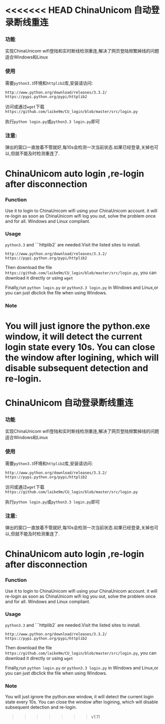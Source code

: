 <<<<<<< HEAD
ChinaUnicom 自动登录断线重连
========



### 功能
实现ChinaUnicom wifi登陆和实时断线检测重连,解决了网页登陆频繁掉线的问题
适合Windows和Linux

### 使用
需要``python3.3``环境和``httplib2``库,安装请访问:

    http://www.python.org/download/releases/3.3.2/
    https://pypi.python.org/pypi/httplib2

访问或通过``wget``下载``https://github.com/laike9m/CU_login/blob/master/src/login.py``

执行``python login.py``或``python3.3 login.py``即可

### 注意:
弹出的窗口一直放着不管就好,每10s会检测一次当前状态.如果已经登录,关掉也可以,但就不能及时检测重连了.


ChinaUnicom auto login ,re-login after disconnection 
=====



### Function
Use it to login to ChinaUnicom wifi using your ChinaUnicom account.
it will re-login as soon as ChinaUnicom wifi log you out, solve the problem once and for all.
Windows and Linux compliant.

### Usage
``python3.3`` and ```httplib2` are needed.Visit the listed sites to install.

    http://www.python.org/download/releases/3.3.2/
    https://pypi.python.org/pypi/httplib2

Then download the file ``https://github.com/laike9m/CU_login/blob/master/src/login.py``,
you can download it directly or using ``wget``

Finally,run ``python login.py`` or ``python3.3 login.py`` in Windows and Linux,or you can just dbclick the file when 
using Windows.

### Note
You will just ignore the python.exe window, it will detect the current login state every 10s.
You can close the window after logining, which will disable subsequent detection and re-login.
=======
﻿ChinaUnicom 自动登录断线重连
========



### 功能
实现ChinaUnicom wifi登陆和实时断线检测重连,解决了网页登陆频繁掉线的问题
适合Windows和Linux

### 使用
需要``python3.3``环境和``httplib2``库,安装请访问:

    http://www.python.org/download/releases/3.3.2/
    https://pypi.python.org/pypi/httplib2

访问或通过``wget``下载``https://github.com/laike9m/CU_login/blob/master/src/login.py``

执行``python login.py``或``python3.3 login.py``即可

### 注意:
弹出的窗口一直放着不管就好,每10s会检测一次当前状态.如果已经登录,关掉也可以,但就不能及时检测重连了.


ChinaUnicom auto login ,re-login after disconnection 
=====



### Function
Use it to login to ChinaUnicom wifi using your ChinaUnicom account.
it will re-login as soon as ChinaUnicom wifi log you out, solve the problem once and for all.
Windows and Linux compliant.

### Usage
``python3.3`` and ```httplib2` are needed.Visit the listed sites to install.

    http://www.python.org/download/releases/3.3.2/
    https://pypi.python.org/pypi/httplib2

Then download the file ``https://github.com/laike9m/CU_login/blob/master/src/login.py``,
you can download it directly or using ``wget``

Finally,run ``python login.py`` or ``python3.3 login.py`` in Windows and Linux,or you can just dbclick the file when 
using Windows.

### Note
You will just ignore the python.exe window, it will detect the current login state every 10s.
You can close the window after logining, which will disable subsequent detection and re-login.
>>>>>>> v1.11
